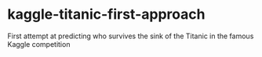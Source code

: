 # kaggle-titanic-first-approach
First attempt at predicting who survives the sink of the Titanic in the famous Kaggle competition
